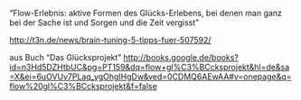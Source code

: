 
“Flow-Erlebnis: aktive Formen des Glücks-Erlebens, bei denen man ganz bei der Sache ist und Sorgen und die Zeit vergisst”

http://t3n.de/news/brain-tuning-5-tipps-fuer-507592/

aus Buch “Das Glücksprojekt”
http://books.google.de/books?id=n3Hd5DZHtbUC&pg=PT159&dq=flow+gl%C3%BCcksprojekt&hl=de&sa=X&ei=6uOVUv7PLaq_ygOhgIHgDw&ved=0CDMQ6AEwAA#v=onepage&q=flow%20gl%C3%BCcksprojekt&f=false
